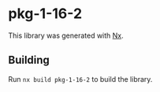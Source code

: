 # pkg-1-16-2

This library was generated with [Nx](https://nx.dev).

## Building

Run `nx build pkg-1-16-2` to build the library.
